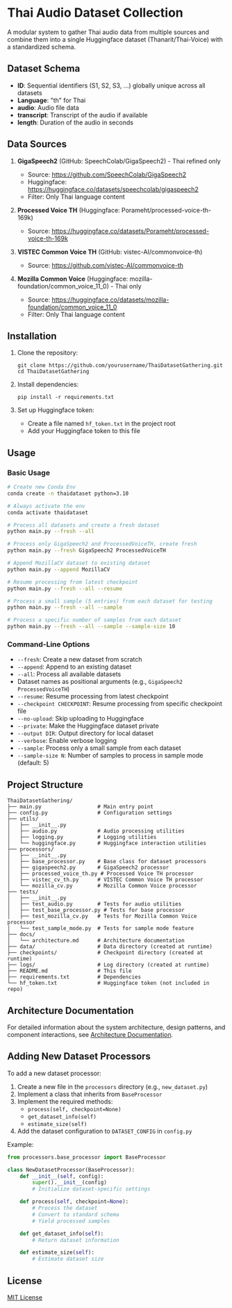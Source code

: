 # Thai Audio Dataset Collection

A modular system to gather Thai audio data from multiple sources and combine them into a single Huggingface dataset (Thanarit/Thai-Voice) with a standardized schema.

## Dataset Schema

- **ID**: Sequential identifiers (S1, S2, S3, ...) globally unique across all datasets
- **Language**: "th" for Thai
- **audio**: Audio file data
- **transcript**: Transcript of the audio if available
- **length**: Duration of the audio in seconds

## Data Sources

1. **GigaSpeech2** (GitHub: SpeechColab/GigaSpeech2) - Thai refined only
   - Source: https://github.com/SpeechColab/GigaSpeech2
   - Huggingface: https://huggingface.co/datasets/speechcolab/gigaspeech2
   - Filter: Only Thai language content

2. **Processed Voice TH** (Huggingface: Porameht/processed-voice-th-169k)
   - Source: https://huggingface.co/datasets/Porameht/processed-voice-th-169k

3. **VISTEC Common Voice TH** (GitHub: vistec-AI/commonvoice-th)
   - Source: https://github.com/vistec-AI/commonvoice-th

4. **Mozilla Common Voice** (Huggingface: mozilla-foundation/common_voice_11_0) - Thai only
   - Source: https://huggingface.co/datasets/mozilla-foundation/common_voice_11_0
   - Filter: Only Thai language content

## Installation

1. Clone the repository:
   ```
   git clone https://github.com/yourusername/ThaiDatasetGathering.git
   cd ThaiDatasetGathering
   ```

2. Install dependencies:
   ```
   pip install -r requirements.txt
   ```

3. Set up Huggingface token:
   - Create a file named `hf_token.txt` in the project root
   - Add your Huggingface token to this file

## Usage

### Basic Usage

```bash
# Create new Conda Env
conda create -n thaidataset python=3.10

# Always activate the env
conda activate thaidataset

# Process all datasets and create a fresh dataset
python main.py --fresh --all

# Process only GigaSpeech2 and ProcessedVoiceTH, create fresh
python main.py --fresh GigaSpeech2 ProcessedVoiceTH

# Append MozillaCV dataset to existing dataset
python main.py --append MozillaCV

# Resume processing from latest checkpoint
python main.py --fresh --all --resume

# Process a small sample (5 entries) from each dataset for testing
python main.py --fresh --all --sample

# Process a specific number of samples from each dataset
python main.py --fresh --all --sample --sample-size 10
```

### Command-Line Options

- `--fresh`: Create a new dataset from scratch
- `--append`: Append to an existing dataset
- `--all`: Process all available datasets
- Dataset names as positional arguments (e.g., `GigaSpeech2 ProcessedVoiceTH`)
- `--resume`: Resume processing from latest checkpoint
- `--checkpoint CHECKPOINT`: Resume processing from specific checkpoint file
- `--no-upload`: Skip uploading to Huggingface
- `--private`: Make the Huggingface dataset private
- `--output DIR`: Output directory for local dataset
- `--verbose`: Enable verbose logging
- `--sample`: Process only a small sample from each dataset
- `--sample-size N`: Number of samples to process in sample mode (default: 5)

## Project Structure

```
ThaiDatasetGathering/
├── main.py                  # Main entry point
├── config.py                # Configuration settings
├── utils/
│   ├── __init__.py
│   ├── audio.py             # Audio processing utilities
│   ├── logging.py           # Logging utilities
│   └── huggingface.py       # Huggingface interaction utilities
├── processors/
│   ├── __init__.py
│   ├── base_processor.py    # Base class for dataset processors
│   ├── gigaspeech2.py       # GigaSpeech2 processor
│   ├── processed_voice_th.py # Processed Voice TH processor
│   ├── vistec_cv_th.py      # VISTEC Common Voice TH processor
│   └── mozilla_cv.py        # Mozilla Common Voice processor
├── tests/
│   ├── __init__.py
│   ├── test_audio.py        # Tests for audio utilities
│   ├── test_base_processor.py # Tests for base processor
│   ├── test_mozilla_cv.py   # Tests for Mozilla Common Voice processor
│   └── test_sample_mode.py  # Tests for sample mode feature
├── docs/
│   └── architecture.md      # Architecture documentation
├── data/                    # Data directory (created at runtime)
├── checkpoints/             # Checkpoint directory (created at runtime)
├── logs/                    # Log directory (created at runtime)
├── README.md                # This file
├── requirements.txt         # Dependencies
└── hf_token.txt             # Huggingface token (not included in repo)
```

## Architecture Documentation

For detailed information about the system architecture, design patterns, and component interactions, see [Architecture Documentation](docs/architecture.md).

## Adding New Dataset Processors

To add a new dataset processor:

1. Create a new file in the `processors` directory (e.g., `new_dataset.py`)
2. Implement a class that inherits from `BaseProcessor`
3. Implement the required methods:
   - `process(self, checkpoint=None)`
   - `get_dataset_info(self)`
   - `estimate_size(self)`
4. Add the dataset configuration to `DATASET_CONFIG` in `config.py`

Example:

```python
from processors.base_processor import BaseProcessor

class NewDatasetProcessor(BaseProcessor):
    def __init__(self, config):
        super().__init__(config)
        # Initialize dataset-specific settings

    def process(self, checkpoint=None):
        # Process the dataset
        # Convert to standard schema
        # Yield processed samples

    def get_dataset_info(self):
        # Return dataset information

    def estimate_size(self):
        # Estimate dataset size
```

## License

[MIT License](LICENSE)
